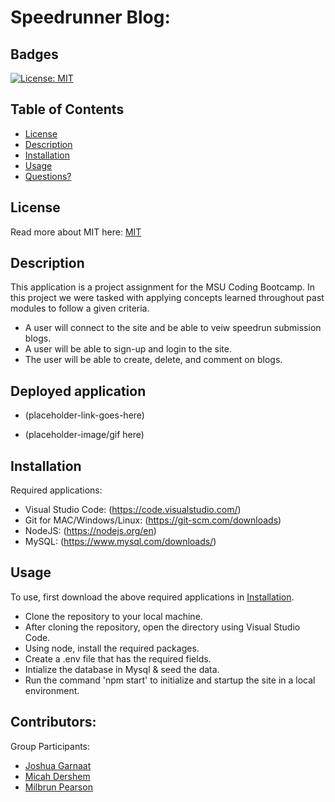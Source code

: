 # Speedrunner Blog:

## Badges

[![License: MIT](https://img.shields.io/badge/License-MIT-yellow.svg)](https://opensource.org/licenses/MIT)

## Table of Contents

- [License](#license)
- [Description](#description)
- [Installation](#installation)
- [Usage](#usage)
- [Questions?](#questions)

## License

Read more about MIT here:
[MIT](https://opensource.org/licenses/MIT)

## Description

This application is a project assignment for the MSU Coding Bootcamp.
In this project we were tasked with applying concepts learned throughout past modules to follow a given criteria.

* A user will connect to the site and be able to veiw speedrun submission blogs.
* A user will be able to sign-up and login to the site.
* The user will be able to create, delete, and comment on blogs.


## Deployed application
- (placeholder-link-goes-here)

- (placeholder-image/gif here)

## Installation

Required applications:
- Visual Studio Code: (https://code.visualstudio.com/)
- Git for MAC/Windows/Linux: (https://git-scm.com/downloads)
- NodeJS: (https://nodejs.org/en)
- MySQL: (https://www.mysql.com/downloads/)

## Usage

To use, first download the above required applications in [Installation](#installation).

- Clone the repository to your local machine.
- After cloning the repository, open the directory using Visual Studio Code.
- Using node, install the required packages.
- Create a .env file that has the required fields.
- Intialize the database in Mysql & seed the data.
- Run the command 'npm start' to initialize and startup the site in a local environment.

## Contributors:

Group Participants:     
- [Joshua Garnaat](https://github.com/Jgarnaat)
- [Micah Dershem](https://github.com/G303K)
- [Milbrun Pearson](https://github.com/mpearson1299)
